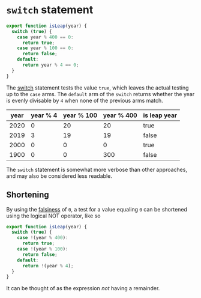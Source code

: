 # `switch` statement

```javascript
export function isLeap(year) {
  switch (true) {
    case year % 400 == 0:
      return true;
    case year % 100 == 0:
      return false;
    default:
      return year % 4 == 0;
  }
}
```

The [switch][switch] statement tests the value `true`, which leaves the actual testing up to the `case` arms.
The `default` arm of the `switch` returns whether the year is evenly divisable by `4` when none of the previous arms match.

| year | year % 4 | year % 100 | year % 400 | is leap year |
| ---- | -------- | ---------- | ---------- | ------------ |
| 2020 | 0        | 20         | 20         | true         |
| 2019 | 3        | 19         | 19         | false        |
| 2000 | 0        | 0          | 0          | true         |
| 1900 | 0        | 0          | 300        | false        |

The `switch` statement is somewhat more verbose than other approaches,
and may also be considered less readable.

## Shortening

By using the [falsiness][falsey] of `0`, a test for a value equaling `0` can be shortened using the logical NOT operator,
like so

```javascript
export function isLeap(year) {
  switch (true) {
    case !(year % 400):
      return true;
    case !(year % 100):
      return false;
    default:
      return !(year % 4);
  }
}
```

It can be thought of as the expression _not_ having a remainder.

[switch]: https://developer.mozilla.org/en-US/docs/Web/JavaScript/Reference/Statements/switch#an_alternative_to_if...else_chains
[falsey]: https://developer.mozilla.org/en-US/docs/Glossary/Falsy
[logical-not]: https://developer.mozilla.org/en-US/docs/Web/JavaScript/Reference/Operators/Logical_NOT
